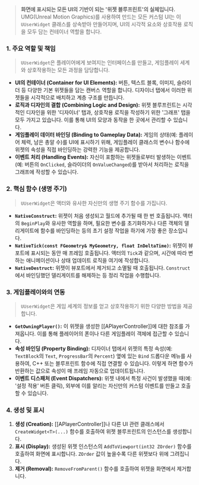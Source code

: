 > **화면에 표시되는 모든 UI의 기반이 되는 '위젯 블루프린트'의 실체입니다.** UMG(Unreal Motion Graphics)를 사용하여 만드는 모든 커스텀 UI는 이 `UUserWidget` 클래스를 상속받아 만들어지며, UI의 시각적 요소와 상호작용 로직을 모두 담는 컨테이너 역할을 합니다.

### **1. 주요 역할 및 책임**
> `UUserWidget`은 플레이어에게 보여지는 인터페이스를 만들고, 게임플레이 세계와 상호작용하는 모든 과정을 담당합니다.
* **UI의 컨테이너 (Container for UI Elements):**
    버튼, 텍스트 블록, 이미지, 슬라이더 등 다양한 기본 위젯들을 담는 캔버스 역할을 합니다. 디자이너 탭에서 이러한 위젯들을 시각적으로 배치하고 계층 구조를 만듭니다.
* **로직과 디자인의 결합 (Combining Logic and Design):**
    위젯 블루프린트는 시각적인 디자인을 위한 '디자이너' 탭과, 상호작용 로직을 작성하기 위한 '그래프' 탭을 모두 가지고 있습니다. 이를 통해 UI의 모양과 동작을 한 곳에서 관리할 수 있습니다.
* **게임플레이 데이터 바인딩 (Binding to Gameplay Data):**
    게임의 상태(예: 플레이어 체력, 남은 총알 수)를 UI에 표시하기 위해, 게임플레이 클래스의 변수나 함수에 위젯의 속성을 직접 바인딩하는 강력한 기능을 제공합니다.
* **이벤트 처리 (Handling Events):**
    자신이 포함하는 위젯들로부터 발생하는 이벤트(예: 버튼의 `OnClicked`, 슬라이더의 `OnValueChanged`)를 받아서 처리하는 로직을 그래프에 작성할 수 있습니다.

### **2. 핵심 함수 (생명 주기)**
> `UUserWidget`은 액터와 유사한 자신만의 생명 주기 함수를 가집니다.
* **`NativeConstruct`:**
    위젯이 처음 생성되고 월드에 추가될 때 한 번 호출됩니다. 액터의 `BeginPlay`와 유사한 역할을 하며, 필요한 변수를 초기화하거나 다른 객체의 델리게이트에 함수를 바인딩하는 등의 초기 설정 작업을 하기에 가장 좋은 장소입니다.
* **`NativeTick(const FGeometry& MyGeometry, float InDeltaTime)`:**
    위젯이 뷰포트에 표시되는 동안 매 프레임 호출됩니다. 액터의 `Tick`과 같으며, 시간에 따라 변하는 애니메이션이나 상태 업데이트 로직을 여기에 작성합니다.
* **`NativeDestruct`:**
    위젯이 뷰포트에서 제거되고 소멸될 때 호출됩니다. `Construct`에서 바인딩했던 델리게이트를 해제하는 등 정리 작업을 수행합니다.

### **3. 게임플레이와의 연동**
> `UUserWidget`은 게임 세계의 정보를 얻고 상호작용하기 위한 다양한 방법을 제공합니다.
* **`GetOwningPlayer()`:**
    이 위젯을 생성한 [[APlayerController]]에 대한 참조를 가져옵니다. 이를 통해 플레이어의 폰이나 다른 게임플레이 객체에 접근할 수 있습니다.
* **속성 바인딩 (Property Binding):**
    디자이너 탭에서 위젯의 특정 속성(예: `TextBlock`의 `Text`, `ProgressBar`의 `Percent`) 옆에 있는 `Bind` 드롭다운 메뉴를 사용하여, C++ 또는 블루프린트 함수에 직접 연결할 수 있습니다. 이렇게 하면 함수가 반환하는 값으로 속성이 매 프레임 자동으로 업데이트됩니다.
* **이벤트 디스패처 (Event Dispatchers):**
    위젯 내에서 특정 사건이 발생했을 때(예: '설정 적용' 버튼 클릭), 외부에 이를 알리는 자신만의 커스텀 이벤트를 만들고 호출할 수 있습니다.

### **4. 생성 및 표시**
1.  **생성 (Creation):**
    [[APlayerController]]나 다른 UI 관련 클래스에서 `CreateWidget<T>(...)` 함수를 호출하여 위젯 블루프린트의 인스턴스를 생성합니다.
2.  **표시 (Display):**
    생성된 위젯 인스턴스의 `AddToViewport(int32 ZOrder)` 함수를 호출하여 화면에 표시합니다. `ZOrder` 값이 높을수록 다른 위젯보다 위에 그려집니다.
3.  **제거 (Removal):**
    `RemoveFromParent()` 함수를 호출하여 위젯을 화면에서 제거합니다.